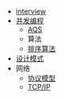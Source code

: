 - [interview](/docs/工作学习报告.md)
- [并发编程](/docs/并发编程/README.md)
  - [AQS](/docs/并发编程/AQS.md)
  - 算法
  - [排序算法](/general/algorithm/algorithms/sorting.md)
- [设计模式](/general/design-pattern/README.md)
- 网络
  - [协议模型](/general/network/protocol-model.md)
  - [TCP/IP](/general/network/tcp-ip.md)